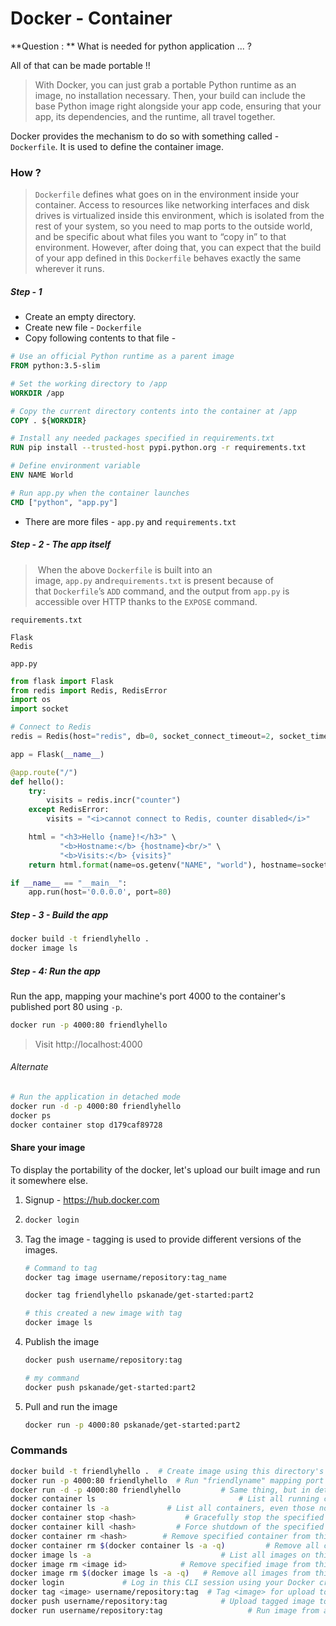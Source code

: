 # Docker - Container

**Question : ** What is needed for python application ... ?

All of that can be made portable !!

> With Docker, you can just grab a portable Python runtime as an image, no installation necessary. Then, your build can include the base Python image right alongside your app code, ensuring that your app, its dependencies, and the runtime, all travel together. 

Docker provides the mechanism to do so with something called - `Dockerfile`. It is used to define the container image.

### How ?

> `Dockerfile` defines what goes on in the environment inside your container. Access to resources like networking interfaces and disk drives is virtualized inside this environment, which is isolated from the rest of your system, so you need to map ports to the outside world, and be specific about what files you want to “copy in” to that environment. However, after doing that, you can expect that the build of your app defined in this `Dockerfile` behaves exactly the same wherever it runs. 

##### Step - 1

* Create an empty directory.
* Create new file - `Dockerfile`
* Copy following contents to that file -

```dockerfile
# Use an official Python runtime as a parent image
FROM python:3.5-slim

# Set the working directory to /app
WORKDIR /app

# Copy the current directory contents into the container at /app
COPY . ${WORKDIR}

# Install any needed packages specified in requirements.txt
RUN pip install --trusted-host pypi.python.org -r requirements.txt

# Define environment variable
ENV NAME World

# Run app.py when the container launches
CMD ["python", "app.py"]
```

* There are more files  - `app.py` and `requirements.txt`

##### Step - 2   - The app itself

>  When the above `Dockerfile` is built into an image, `app.py` and`requirements.txt` is present because of that `Dockerfile`’s `ADD` command, and the output from `app.py` is accessible over HTTP thanks to the `EXPOSE` command. 

`requirements.txt`

```text
Flask
Redis
```

`app.py`

```python
from flask import Flask
from redis import Redis, RedisError
import os
import socket

# Connect to Redis
redis = Redis(host="redis", db=0, socket_connect_timeout=2, socket_timeout=2)

app = Flask(__name__)

@app.route("/")
def hello():
    try:
        visits = redis.incr("counter")
    except RedisError:
        visits = "<i>cannot connect to Redis, counter disabled</i>"

    html = "<h3>Hello {name}!</h3>" \
           "<b>Hostname:</b> {hostname}<br/>" \
           "<b>Visits:</b> {visits}"
    return html.format(name=os.getenv("NAME", "world"), hostname=socket.gethostname(), visits=visits)

if __name__ == "__main__":
    app.run(host='0.0.0.0', port=80)
```

##### Step - 3 - Build the app

```bash
docker build -t friendlyhello .
docker image ls
```

##### Step - 4: Run the app

Run the app, mapping your machine's port 4000 to the container's published port 80 using `-p`.

```bash
docker run -p 4000:80 friendlyhello
```

> Visit http://localhost:4000

###### Alternate

```bash
# Run the application in detached mode
docker run -d -p 4000:80 friendlyhello
docker ps
docker container stop d179caf89728
```



#### Share your image

To display the portability of the docker, let's upload our built image and run it somewhere else.

1. Signup - https://hub.docker.com

2. ```bash
   docker login
   ```

3. Tag the image - tagging is used to provide different versions of the images.

   ```bash
   # Command to tag
   docker tag image username/repository:tag_name
   
   docker tag friendlyhello pskanade/get-started:part2
   
   # this created a new image with tag
   docker image ls
   ```

4. Publish the image

   ```bash
   docker push username/repository:tag
   
   # my command
   docker push pskanade/get-started:part2
   ```

5. Pull and run the image

   ```bash
   docker run -p 4000:80 pskanade/get-started:part2
   ```



### Commands

```bash
docker build -t friendlyhello .  # Create image using this directory's Dockerfile
docker run -p 4000:80 friendlyhello  # Run "friendlyname" mapping port 4000 to 80
docker run -d -p 4000:80 friendlyhello         # Same thing, but in detached mode
docker container ls                                # List all running containers
docker container ls -a             # List all containers, even those not running
docker container stop <hash>           # Gracefully stop the specified container
docker container kill <hash>         # Force shutdown of the specified container
docker container rm <hash>        # Remove specified container from this machine
docker container rm $(docker container ls -a -q)         # Remove all containers
docker image ls -a                             # List all images on this machine
docker image rm <image id>            # Remove specified image from this machine
docker image rm $(docker image ls -a -q)   # Remove all images from this machine
docker login             # Log in this CLI session using your Docker credentials
docker tag <image> username/repository:tag  # Tag <image> for upload to registry
docker push username/repository:tag            # Upload tagged image to registry
docker run username/repository:tag                   # Run image from a registry
```

